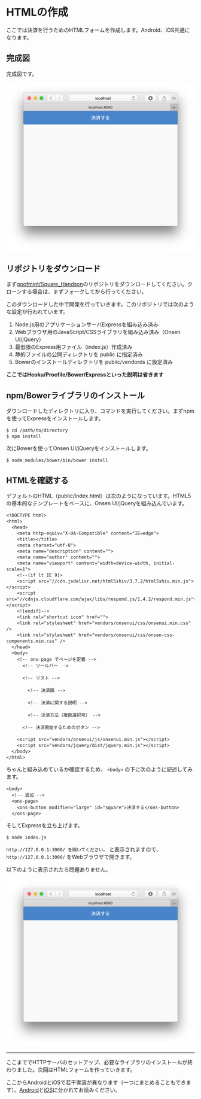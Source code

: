 # HTMLの作成

ここでは決済を行うためのHTMLフォームを作成します。Android、iOS共通になります。

## 完成図

完成図です。

![](images/2-1-1.png)


## リポジトリをダウンロード

まず[goofmint/Square_Handson](https://github.com/goofmint/Square_Handson)のリポジトリをダウンロードしてください。クローンする場合は、まずフォークしてから行ってください。

このダウンロードした中で開発を行っていきます。このリポジトリでは次のような設定が行われています。

1. Node.js用のアプリケーションサーバExpressを組み込み済み
2. Webブラウザ用のJavaScript/CSSライブラリを組み込み済み（Onsen UI/jQuery）
4. 最低限のExpress用ファイル（index.js）作成済み
5. 静的ファイルの公開ディレクトリを public に指定済み
6. Bowerのインストールディレクトリを public/vendords に設定済み

**ここではHeoku/Procfile/Bower/Expressといった説明は省きます**

## npm/Bowerライブラリのインストール

ダウンロードしたディレクトリに入り、コマンドを実行してください。まずnpmを使ってExpressをインストールします。

```
$ cd /path/to/directory
$ npm install
```

次にBowerを使ってOnsen UI/jQueryをインストールします。

```
$ node_modules/bower/bin/bower install
```

## HTMLを確認する

デフォルトのHTML（public/index.html）は次のようになっています。HTML5の基本的なテンプレートをベースに、Onsen UI/jQueryを組み込んでいます。

```
<!DOCTYPE html>
<html>
  <head>
    <meta http-equiv="X-UA-Compatible" content="IE=edge">
    <title></title>
    <meta charset="utf-8">
    <meta name="description" content="">
    <meta name="author" content="">
    <meta name="viewport" content="width=device-width, initial-scale=1">
    <!--[if lt IE 9]>
    <script src="//cdn.jsdelivr.net/html5shiv/3.7.2/html5shiv.min.js"></script>
    <script src="//cdnjs.cloudflare.com/ajax/libs/respond.js/1.4.2/respond.min.js"></script>
    <![endif]-->
    <link rel="shortcut icon" href="">
    <link rel="stylesheet" href="vendors/onsenui/css/onsenui.min.css" />
    <link rel="stylesheet" href="vendors/onsenui/css/onsen-css-components.min.css" />
  </head>
  <body>
    <!-- ons-page でページを定義 -->
      <!-- ツールバー -->
      
      <!-- リスト -->
        
        <!-- 決済額 -->
        
        <!-- 決済に関する説明 -->
        
        <!-- 決済方法（複数選択可） -->
      
      <!-- 決済開始するためのボタン -->
    
    <script src="vendors/onsenui/js/onsenui.min.js"></script>
    <script src="vendors/jquery/dist/jquery.min.js"></script>
  </body>
</html>
```

ちゃんと組み込めているか確認するため、 `<body>` の下に次のように記述してみます。

```
<body>
  <!-- 追加 -->
  <ons-page>
    <ons-button modifier="large" id="square">決済する</ons-button>
  </ons-page>
```

そしてExpressを立ち上げます。

```
$ node index.js 
```

`http://127.0.0.1:3000/ を開いてください。` と表示されますので、 `http://127.0.0.1:3000/` をWebブラウザで開きます。

以下のように表示されたら問題ありません。

![](images/2-1-1.png)

----

ここまででHTTPサーバのセットアップ、必要なライブラリのインストールが終わりました。次回はHTMLフォームを作っていきます。

ここからAndroidとiOSで若干実装が異なります（一つにまとめることもできます）。[Android](./2-2-2.md)と[iOS](./2-2-1.md)に分かれてお読みください。

